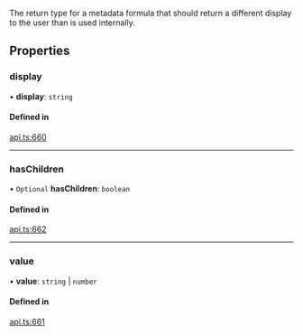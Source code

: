 The return type for a metadata formula that should return a different display to the user
than is used internally.

## Properties

### display

• **display**: `string`

#### Defined in

[api.ts:660](https://github.com/coda/packs-sdk/blob/main/api.ts#L660)

___

### hasChildren

• `Optional` **hasChildren**: `boolean`

#### Defined in

[api.ts:662](https://github.com/coda/packs-sdk/blob/main/api.ts#L662)

___

### value

• **value**: `string` \| `number`

#### Defined in

[api.ts:661](https://github.com/coda/packs-sdk/blob/main/api.ts#L661)
